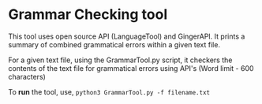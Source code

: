 # Grammar Checking tool

This tool uses open source API (LanguageTool) and GingerAPI. It prints a summary of combined grammatical errors within a given text file. 

For a given text file, using the GrammarTool.py script, it checkers the contents of the text file for grammatical errors using API's (Word limit - 600 characters)

To **run** the tool, use, `python3 GrammarTool.py -f filename.txt`
